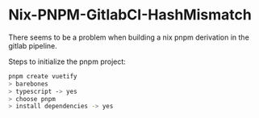# Nix-PNPM-GitlabCI-HashMismatch

There seems to be a problem when building a nix pnpm derivation in the gitlab
pipeline.

Steps to initialize the pnpm project:
```bash
pnpm create vuetify
> barebones
> typescript -> yes
> choose pnpm
> install dependencies -> yes
```

